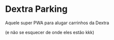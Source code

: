 # Dextra Parking

Aquele super PWA para alugar carrinhos da Dextra

(e não se esquecer de onde eles estão kkk)
